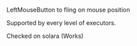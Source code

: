 LeftMouseButton to fling on mouse position

Supported by every level of executors.

Checked on solara (Works)
